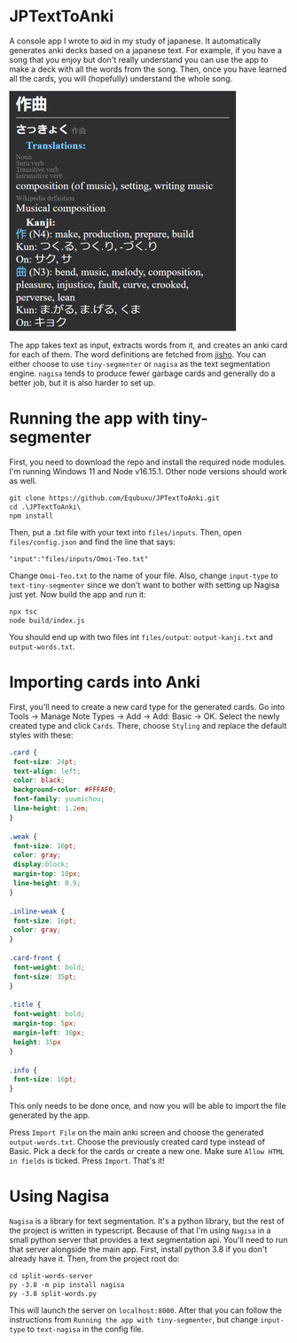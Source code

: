 # JPTextToAnki

A console app I wrote to aid in my study of japanese. It automatically generates anki decks based on a japanese text. For example, if you have a song that you enjoy but don't really understand you can use the app to make a deck with all the words from the song. Then, once you have learned all the cards, you will (hopefully) understand the whole song. 

![Example card](/card-example.png?raw=true "Example card")

The app takes text as input, extracts words from it, and creates an anki card for each of them. The word definitions are fetched from [jisho](https://jisho.org/). You can either choose to use `tiny-segmenter` or `nagisa` as the text segmentation engine. `nagisa` tends to produce fewer garbage cards and generally do a better job, but it is also harder to set up.

# Running the app with tiny-segmenter

First, you need to download the repo and install the required node modules. I'm running Windows 11 and Node v16.15.1. Other node versions should work as well.

```
git clone https://github.com/Equbuxu/JPTextToAnki.git
cd .\JPTextToAnki\
npm install
```

Then, put a .txt file with your text into `files/inputs`. Then, open `files/config.json` and find the line that says:

```
"input":"files/inputs/Omoi-Teo.txt"
```

Change `Omoi-Teo.txt` to the name of your file. Also, change `input-type` to `text-tiny-segmenter` since we don't want to bother with setting up Nagisa just yet. Now build the app and run it:

```
npx tsc
node build/index.js
```

You should end up with two files int `files/output`: `output-kanji.txt` and `output-words.txt`.

# Importing cards into Anki

First, you'll need to create a new card type for the generated cards. Go into Tools -> Manage Note Types -> Add -> Add: Basic -> OK. Select the newly created type and click `Cards`. There, choose `Styling` and replace the default styles with these:

```css
.card {
 font-size: 24pt;
 text-align: left;
 color: black;
 background-color: #FFFAF0;
 font-family: yuumichou;
 line-height: 1.2em;
}

.weak {
 font-size: 16pt;
 color: gray;
 display:block;
 margin-top: 10px;
 line-height: 0.9;
}

.inline-weak {
 font-size: 16pt;
 color: gray;
}

.card-front {
 font-weight: bold;
 font-size: 35pt;
}

.title {
 font-weight: bold;
 margin-top: 5px; 
 margin-left: 30px;
 height: 35px
}

.info {
 font-size: 16pt;
}
```

This only needs to be done once, and now you will be able to import the file generated by the app.

Press `Import File` on the main anki screen and choose the generated `output-words.txt`. Choose the previously created card type instead of Basic. Pick a deck for the cards or create a new one. Make sure `Allow HTML in fields` is ticked. Press `Import`. That's it!

# Using Nagisa

`Nagisa` is a library for text segmentation. It's a python library, but the rest of the project is written in typescript. Because of that I'm using `Nagisa` in a small python server that provides a text segmentation api. You'll need to run that server alongside the main app. First, install python 3.8 if you don't already have it. Then, from the project root do:

```
cd split-words-server
py -3.8 -m pip install nagisa
py -3.8 split-words.py
```

This will launch the server on `localhost:8000`. After that you can follow the instructions from `Running the app with tiny-segmenter`, but change `input-type` to `text-nagisa` in the config file.